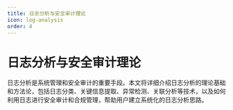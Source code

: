 ```yaml
---
title: 日志分析与安全审计理论
icon: log-analysis
order: 4
---
```


# 日志分析与安全审计理论

日志分析是系统管理和安全审计的重要手段。本文将详细介绍日志分析的理论基础和方法论，包括日志分类、关键信息提取、异常检测、关联分析等技术，以及如何利用日志进行安全审计和合规管理，帮助用户建立系统化的日志分析思路。
